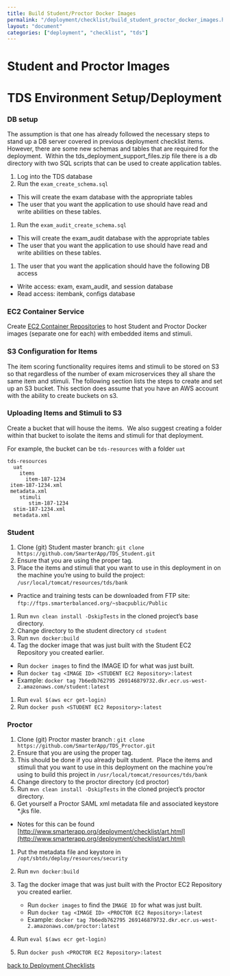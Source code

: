```yaml
---
title: Build Student/Proctor Docker Images
permalink: "/deployment/checklist/build_student_proctor_docker_images.html"
layout: "document"
categories: ["deployment", "checklist", "tds"]
---
```

# Student and Proctor Images
# TDS Environment Setup/Deployment
### DB setup
The assumption is that one has already followed the necessary steps to stand up a DB server covered in previous deployment checklist items.  However, there are some new schemas and tables that are required for the deployment.  Within the tds_deployment_support_files.zip file there is a db directory with two SQL scripts that can be used to create application tables.

1. Log into the TDS database
1. Run the `exam_create_schema.sql`
  - This will create the exam database with the appropriate tables
  - The user that you want the application to use should have read and write abilities on these tables.
1. Run the `exam_audit_create_schema.sql`
  - This will create the exam_audit database with the appropriate tables
  - The user that you want the application to use should have read and write abilities on these tables.
1. The user that you want the application should have the following DB access
  - Write access: exam, exam_audit, and session database
  - Read access: itembank, configs database

### EC2 Container Service
 Create [EC2 Container Repositories](http://docs.aws.amazon.com/AmazonECS/latest/developerguide/ECS_Console_Repositories.html) to host Student and Proctor Docker images (separate one for each) with embedded items and stimuli.
### S3 Configuration for Items
 The item scoring functionality requires items and stimuli to be stored on S3 so that regardless of the number of exam microservices they all share the same item and stimuli. The following section lists the steps to create and set up an S3 bucket. This section does assume that you have an AWS account with the ability to create buckets on s3.
### Uploading Items and Stimuli to S3
Create a bucket that will house the items.  We also suggest creating a folder within that bucket to isolate the items and stimuli for that deployment.

For example, the bucket can be `tds-resources` with a folder `uat`
```
tds-resources
  uat
    items
      item-187-1234
 item-187-1234.xml
 metadata.xml
    stimuli
       stim-187-1234
  stim-187-1234.xml
  metadata.xml
```

### Student

1. Clone (git) Student master branch: `git clone https://github.com/SmarterApp/TDS_Student.git`
2. Ensure that you are using the proper tag.
1. Place the items and stimuli that you want to use in this deployment in on the machine you’re using to build the project: `/usr/local/tomcat/resources/tds/bank`
  - Practice and training tests can be downloaded from FTP site: `ftp://ftps.smarterbalanced.org/~sbacpublic/Public`
1. Run `mvn clean install -DskipTests` in the cloned project’s base directory. 
1. Change directory to the student directory `cd student`
1. Run `mvn docker:build` 
1. Tag the docker image that was just built with the Student EC2 Repository you created earlier.
  * Run `docker images` to find the IMAGE ID for what was just built.
  * Run `docker tag <IMAGE ID> <STUDENT EC2 Repository>:latest`
  * Example: 
  `docker tag 7b6edb762795 269146879732.dkr.ecr.us-west-2.amazonaws.com/student:latest`
1. Run `eval $(aws ecr get-login)`
1. Run `docker push <STUDENT EC2 Repository>:latest`

### Proctor

1. Clone (git) Proctor master branch : `git clone https://github.com/SmarterApp/TDS_Proctor.git`
2. Ensure that you are using the proper tag.
1. This should be done if you already built student.  Place the items and stimuli that you want to use in this deployment on the machine you’re using to build this project in `/usr/local/tomcat/resources/tds/bank`
1. Change directory to the proctor directory (cd proctor)
1. Run `mvn clean install -DskipTests` in the cloned project’s proctor directory. 
1. Get yourself a Proctor SAML xml metadata file and associated keystore *.jks file.
  * Notes for this can be found [http://www.smarterapp.org/deployment/checklist/art.html](http://www.smarterapp.org/deployment/checklist/art.html)
1. Put the metadata file and keystore in `/opt/sbtds/deploy/resources/security`
1. Run `mvn docker:build `
1. Tag the docker image that was just built with the Proctor EC2 Repository you created earlier.  
    - Run `docker images` to find the `IMAGE ID` for what was just built.
    - Run `docker tag <IMAGE ID> <PROCTOR EC2 Repository>:latest`
    - Example: `docker tag 7b6edb762795 269146879732.dkr.ecr.us-west-2.amazonaws.com/proctor:latest`

1. Run `eval $(aws ecr get-login)`
1. Run `docker push <PROCTOR EC2 Repository>:latest`

[back to Deployment Checklists](index.html)

